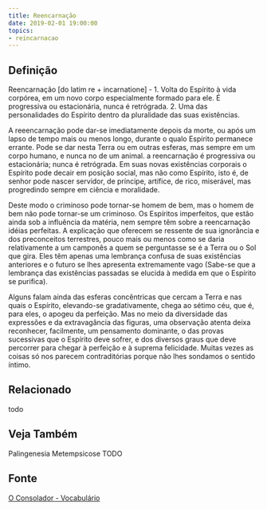 ```yaml
---
title: Reencarnação
date: 2019-02-01 19:00:00
topics:
- reincarnacao
---
```


## Definição
Reencarnação [do latim re + incarnatione] - 1. Volta do Espírito à vida
corpórea, em um novo corpo especialmente formado para ele. É progressiva ou
estacionária, nunca é retrógrada. 2. Uma das personalidades do Espírito dentro
da pluralidade das suas existências.

A reeencarnação pode dar-se imediatamente depois da morte, ou após um lapso de
tempo mais ou menos longo, durante o qualo Espírito permanece errante. Pode se
dar nesta Terra ou em outras esferas, mas sempre em um corpo humano, e nunca no
de um animal. a reencarnação é progressiva ou estacionária; nunca é retrógrada.
Em suas novas existências corporais o Espírito pode decair em posição social,
mas não como Espírito, isto é, de senhor pode nascer servidor, de príncipe,
artífice, de rico, miserável, mas progredindo sempre em ciência e moralidade.

Deste modo o criminoso pode tornar-se homem de bem, mas o homem de bem não pode
tornar-se um criminoso. Os Espíritos imperfeitos, que estão ainda sob a
influência da matéria, nem sempre têm sobre a reencarnação idéias perfeitas. A
explicação que oferecem se ressente de sua ignorância e dos preconceitos
terrestres, pouco mais ou menos como se daria relativamente a um camponês a
quem se perguntasse se é a Terra ou o Sol que gira. Eles têm apenas uma
lembrança confusa de suas existências anteriores e o futuro se lhes apresenta
extremamente vago (Sabe-se que a lembrança das existências passadas se elucida
à medida em que o Espírito se purifica).

Alguns falam ainda das esferas concêntricas que cercam a Terra e nas quais o
Espírito, elevando-se gradativamente, chega ao sétimo céu, que é, para eles, o
apogeu da perfeição. Mas no meio da diversidade das expressões e da
extravagância das figuras, uma observação atenta deixa reconhecer, facilmente,
um pensamento dominante, o das provas sucessivas que o Espírito deve sofrer, e
dos diversos graus que deve percorrer para chegar à perfeição e à suprema
felicidade. Muitas vezes as coisas só nos parecem contraditórias porque não
lhes sondamos o sentido íntimo. 

## Relacionado
todo

## Veja Também
Palingenesia
Metempsicose
TODO

## Fonte
[O Consolador - Vocabulário](http://www.oconsolador.com.br/linkfixo/vocabulario/principal.html)

